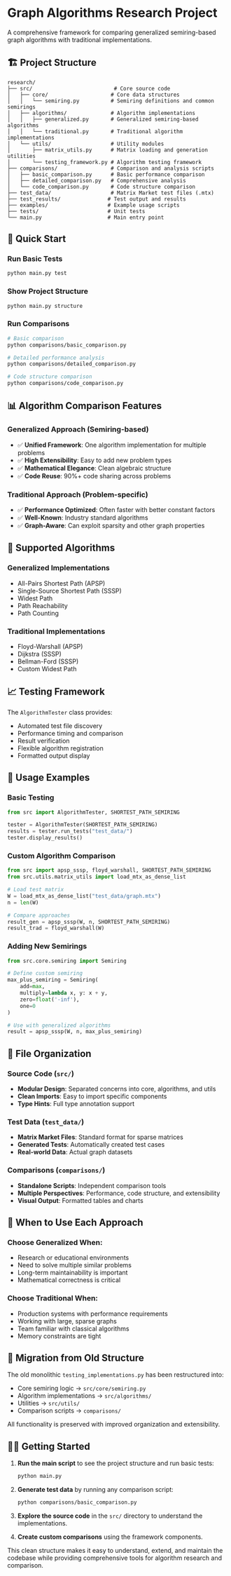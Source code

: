 # Graph Algorithms Research Project

A comprehensive framework for comparing generalized semiring-based graph algorithms with traditional implementations.

## 🏗️ Project Structure

```
research/
├── src/                          # Core source code
│   ├── core/                    # Core data structures
│   │   └── semiring.py          # Semiring definitions and common semirings
│   ├── algorithms/              # Algorithm implementations
│   │   ├── generalized.py       # Generalized semiring-based algorithms
│   │   └── traditional.py       # Traditional algorithm implementations
│   └── utils/                   # Utility modules
│       ├── matrix_utils.py      # Matrix loading and generation utilities
│       └── testing_framework.py # Algorithm testing framework
├── comparisons/                 # Comparison and analysis scripts
│   ├── basic_comparison.py      # Basic performance comparison
│   ├── detailed_comparison.py   # Comprehensive analysis
│   └── code_comparison.py       # Code structure comparison
├── test_data/                   # Matrix Market test files (.mtx)
├── test_results/               # Test output and results
├── examples/                   # Example usage scripts
├── tests/                      # Unit tests
└── main.py                     # Main entry point
```

## 🚀 Quick Start

### Run Basic Tests
```bash
python main.py test
```

### Show Project Structure
```bash
python main.py structure
```

### Run Comparisons
```bash
# Basic comparison
python comparisons/basic_comparison.py

# Detailed performance analysis
python comparisons/detailed_comparison.py

# Code structure comparison
python comparisons/code_comparison.py
```

## 📊 Algorithm Comparison Features

### Generalized Approach (Semiring-based)
- ✅ **Unified Framework**: One algorithm implementation for multiple problems
- ✅ **High Extensibility**: Easy to add new problem types
- ✅ **Mathematical Elegance**: Clean algebraic structure
- ✅ **Code Reuse**: 90%+ code sharing across problems

### Traditional Approach (Problem-specific)
- ✅ **Performance Optimized**: Often faster with better constant factors
- ✅ **Well-Known**: Industry standard algorithms
- ✅ **Graph-Aware**: Can exploit sparsity and other graph properties

## 🧪 Supported Algorithms

### Generalized Implementations
- All-Pairs Shortest Path (APSP)
- Single-Source Shortest Path (SSSP) 
- Widest Path
- Path Reachability
- Path Counting

### Traditional Implementations
- Floyd-Warshall (APSP)
- Dijkstra (SSSP)
- Bellman-Ford (SSSP)
- Custom Widest Path

## 📈 Testing Framework

The `AlgorithmTester` class provides:
- Automated test file discovery
- Performance timing and comparison
- Result verification
- Flexible algorithm registration
- Formatted output display

## 🔧 Usage Examples

### Basic Testing
```python
from src import AlgorithmTester, SHORTEST_PATH_SEMIRING

tester = AlgorithmTester(SHORTEST_PATH_SEMIRING)
results = tester.run_tests("test_data/")
tester.display_results()
```

### Custom Algorithm Comparison
```python
from src import apsp_sssp, floyd_warshall, SHORTEST_PATH_SEMIRING
from src.utils.matrix_utils import load_mtx_as_dense_list

# Load test matrix
W = load_mtx_as_dense_list("test_data/graph.mtx")
n = len(W)

# Compare approaches
result_gen = apsp_sssp(W, n, SHORTEST_PATH_SEMIRING)
result_trad = floyd_warshall(W)
```

### Adding New Semirings
```python
from src.core.semiring import Semiring

# Define custom semiring
max_plus_semiring = Semiring(
    add=max,
    multiply=lambda x, y: x + y,
    zero=float('-inf'),
    one=0
)

# Use with generalized algorithms
result = apsp_sssp(W, n, max_plus_semiring)
```

## 📁 File Organization

### Source Code (`src/`)
- **Modular Design**: Separated concerns into core, algorithms, and utils
- **Clean Imports**: Easy to import specific components
- **Type Hints**: Full type annotation support

### Test Data (`test_data/`)
- **Matrix Market Files**: Standard format for sparse matrices
- **Generated Tests**: Automatically created test cases
- **Real-world Data**: Actual graph datasets

### Comparisons (`comparisons/`)
- **Standalone Scripts**: Independent comparison tools
- **Multiple Perspectives**: Performance, code structure, and extensibility
- **Visual Output**: Formatted tables and charts

## 🎯 When to Use Each Approach

### Choose Generalized When:
- Research or educational environments
- Need to solve multiple similar problems
- Long-term maintainability is important
- Mathematical correctness is critical

### Choose Traditional When:
- Production systems with performance requirements
- Working with large, sparse graphs
- Team familiar with classical algorithms
- Memory constraints are tight

## 🔄 Migration from Old Structure

The old monolithic `testing_implementations.py` has been restructured into:
- Core semiring logic → `src/core/semiring.py`
- Algorithm implementations → `src/algorithms/`
- Utilities → `src/utils/`
- Comparison scripts → `comparisons/`

All functionality is preserved with improved organization and extensibility.

## 🏃‍♂️ Getting Started

1. **Run the main script** to see the project structure and run basic tests:
   ```bash
   python main.py
   ```

2. **Generate test data** by running any comparison script:
   ```bash
   python comparisons/basic_comparison.py
   ```

3. **Explore the source code** in the `src/` directory to understand the implementations.

4. **Create custom comparisons** using the framework components.

This clean structure makes it easy to understand, extend, and maintain the codebase while providing comprehensive tools for algorithm research and comparison.
